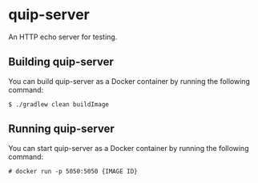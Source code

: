 # quip-server

An HTTP echo server for testing.

## Building quip-server
You can build quip-server as a Docker container by running the following command:

    $ ./gradlew clean buildImage

## Running quip-server
You can start quip-server as a Docker container by running the following command:

    # docker run -p 5050:5050 {IMAGE ID}

